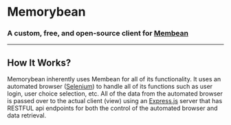 # Memorybean
### A custom, free, and open-source client for [Membean](https://membean.com)

---

## How It Works?
Memorybean inherently uses Membean for all of its functionality. It uses an automated browser ([Selenium](https://www.selenium.dev/)) to handle all of its functions such as user login, user choice selection, etc. All of the data from the automated browser is passed over to the actual client (view) using an [Express.js](https://expressjs.com/) server that has RESTFUL api endpoints for both the control of the automated browser and data retrieval.